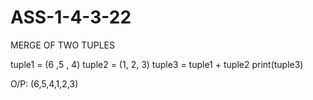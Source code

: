 # ASS-1-4-3-22
MERGE OF TWO TUPLES

tuple1 = (6 ,5 , 4)
tuple2 = (1, 2, 3)
tuple3 = tuple1 + tuple2
print(tuple3)

O/P:
(6,5,4,1,2,3)
